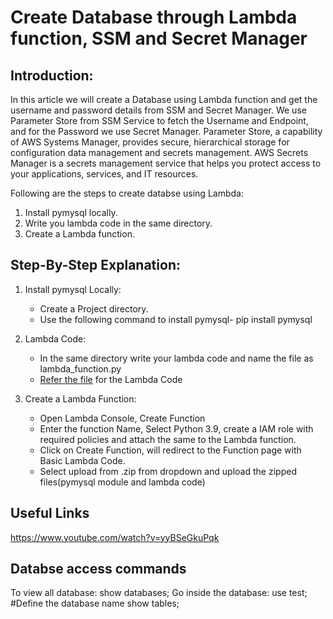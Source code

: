 # Create Database through Lambda function, SSM and Secret Manager 

## Introduction:
In this article we will create a Database using Lambda function and get the username and password details from SSM and Secret Manager.
We use Parameter Store from SSM Service to fetch the Username and Endpoint, and for the Password we use Secret Manager.
Parameter Store, a capability of AWS Systems Manager, provides secure, hierarchical storage for configuration data management and secrets management.
AWS Secrets Manager is a secrets management service that helps you protect access to your applications, services, and IT resources.

Following are the steps to create databse using Lambda:
1. Install pymysql locally.
2. Write you lambda code in the same directory.
3. Create a Lambda function.

## Step-By-Step Explanation:
1. Install pymysql Locally:
      * Create a Project directory.
      * Use the following command to install pymysql- pip install pymysql
      
2. Lambda Code:
      * In the same directory write your lambda code and name the file as lambda_function.py
      * [Refer the file](https://github.com/KAJOLMEHTAA/Database/blob/main/lambda_function.py) for the Lambda Code 
      
3. Create a Lambda Function:
      * Open Lambda Console, Create Function
      * Enter the function Name, Select Python 3.9, create a IAM role with required policies and attach the same to the Lambda function. 
      * Click on Create Function, will redirect to the Function page with Basic Lambda Code.
      * Select upload from .zip from dropdown and upload the zipped files(pymysql module and lambda code)
      
## Useful Links
https://www.youtube.com/watch?v=yyBSeGkuPqk 

## Databse access commands
To view all database: show databases; 
Go inside the database: use test; #Define the database name
show tables;
